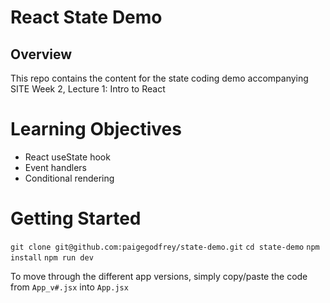 # React State Demo
 
## Overview

This repo contains the content for the state coding demo accompanying SITE Week 2, Lecture 1: Intro to React

# Learning Objectives

* React useState hook 
* Event handlers
* Conditional rendering

# Getting Started

`git clone git@github.com:paigegodfrey/state-demo.git`
`cd state-demo`
`npm install`
`npm run dev`

To move through the different app versions, simply copy/paste the code from `App_v#.jsx` into `App.jsx`
